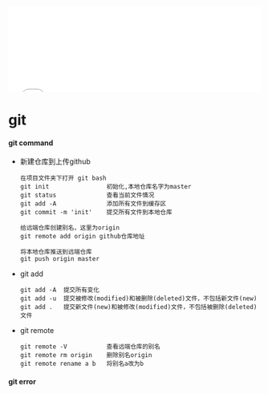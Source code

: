 <div id="navifation" class='headbar'>
    <iframe align="center" width="100%" height="170" src="others_show.html"  frameborder="no" border="0" marginwidth="0" marginheight="0" scrolling="no"></iframe>
</div>
<style>
    .headbar{text-align:center;}
    .iframe{margin:0 auto;}
</style>
<!-- ___________________________________________ -->
<!-- ___________________________________________ -->

# git

#### git command


* 新建仓库到上传github
    ```git
    在项目文件夹下打开 git bash
    git init                初始化,本地仓库名字为master
    git status              查看当前文件情况
    git add -A              添加所有文件到缓存区
    git commit -m 'init'    提交所有文件到本地仓库

    给远端仓库创建别名，这里为origin
    git remote add origin github仓库地址
    
    将本地仓库推送到远端仓库
    git push origin master

    ```

* git add
    ```git
    git add -A  提交所有变化
    git add -u  提交被修改(modified)和被删除(deleted)文件，不包括新文件(new)
    git add .   提交新文件(new)和被修改(modified)文件，不包括被删除(deleted)文件
    ```

* git remote
    ```git
    git remote -V           查看远端仓库的别名
    git remote rm origin    删除别名origin
    git remote rename a b   将别名a改为b
    ```



#### git error